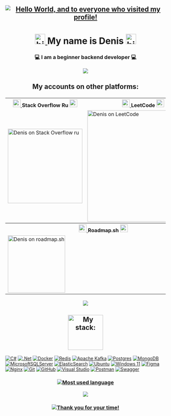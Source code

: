<h2 align="center">
  <a href="#">
    <img src="https://capsule-render.vercel.app/api?type=waving&color=timeGradient&height=256&section=header&fontColor=ffffff&text=Hello%20World,&fontSize=75&animation=fadeIn&fontAlignY=38&desc=and%20to%20everyone%20who%20visited%20my%20profile!&descAlignY=55&descAlign=62" alt="Hello World, and to everyone who visited my profile!"/>
  </a>
</h2>
<h1 align="center">
  <a href="#">
    <img src="https://github.com/blackcater/blackcater/raw/main/images/Hi.gif" alt="hi" height="32"/>
  </a>
  My name is Denis  
  <a href="#">
    <img src="https://github.com/blackcater/blackcater/raw/main/images/Hi.gif" alt="hi" height="32"/>
  </a>
</h1>
<h3 align="center">💻 I am a beginner backend developer 💻</h3>

<h5 align="center">
  <a href="#">
    <img src="https://capsule-render.vercel.app/api?type=rect&height=1&color=timeGradient"/>
  </a>
</h5>

<h2 align="center">My accounts on other platforms:</h2>

<h3 align="center">
 <table align="center">
   <tr>
   <th scope="col">
   <a href="#">
   <img src="https://github.com/deniskasosiska/deniskasosiska/assets/44068354/c6a3debc-ccf3-4443-afba-910ac7735a53" height="24"/>
   </a>
   Stack Overflow Ru 
        <a href="#">
   <img src="https://github.com/deniskasosiska/deniskasosiska/assets/44068354/c6a3debc-ccf3-4443-afba-910ac7735a53" height="24"/>
   </a>
   </th>
   <th scope="col">
   <a href="#">
   <img src="https://github.com/deniskasosiska/deniskasosiska/assets/44068354/afcf3c3c-3e65-4f72-af6c-27f7745d1038" height="24"/>
        </a>
   LeetCode
        <a href="#">
          <img src="https://github.com/deniskasosiska/deniskasosiska/assets/44068354/afcf3c3c-3e65-4f72-af6c-27f7745d1038" height="24"/>
   </a> 
      </th>
   </tr>
   <tr>
   <td>
   <a href="https://ru.stackoverflow.com/users/592447/deniska-sosiska/">
   <picture>
   <source media="(prefers-color-scheme: dark)" srcset="https://github-readme-stackoverflow.zohan.tech/?userID=592447&theme=dark&site=ru.stackoverflow">
   <source media="(prefers-color-scheme: light)" srcset="https://github-readme-stackoverflow.zohan.tech/?userID=592447&site=ru.stackoverflow">
   <img alt="Denis on Stack Overflow ru" height="234" src="https://github-readme-stackoverflow.zohan.tech/?userID=592447&theme=dark&site=ru.stackoverflow">
          </picture>
        </a>
      </td>
      <td>
        <a href="https://leetcode.com/u/DeniskaSosiSka/">
          <picture>
            <source media="(prefers-color-scheme: dark)" srcset="https://leetcard.jacoblin.cool/DeniskaSosiSka?theme=nord&ext=heatmap">
            <source media="(prefers-color-scheme: light)" srcset="https://leetcard.jacoblin.cool/DeniskaSosiSka?theme=unicorn&ext=heatmap">
            <img alt="Denis on LeetCode" width="350" src="https://leetcard.jacoblin.cool/DeniskaSosiSka?theme=nord&ext=heatmap">
          </picture>
        </a>
      </td>
    </tr>
    <tr>
      <th scope="col" colspan="2">
        <a href="#">
          <img src="https://github.com/deniskasosiska/deniskasosiska/assets/44068354/2611ec99-2c26-4f3e-aeeb-837e6b53bce7" height="24"/>
        </a>
        Roadmap.sh
        <a href="#">
          <img src="https://github.com/deniskasosiska/deniskasosiska/assets/44068354/2611ec99-2c26-4f3e-aeeb-837e6b53bce7" height="24"/>
        </a>  
      </th>
    </tr>
    <tr>
      <td colspan="2">
        <a href="https://roadmap.sh/u/deniskasosiska">
          <picture>
            <source media="(prefers-color-scheme: dark)" srcset="https://roadmap.sh/card/wide/66585408b998f3b3c7e77baf?variant=dark">
            <source media="(prefers-color-scheme: light)" srcset="https://roadmap.sh/card/wide/66585408b998f3b3c7e77baf?variant=light">
            <img alt="Denis on roadmap.sh" height="180" src="https://roadmap.sh/card/wide/66585408b998f3b3c7e77baf?variant=dark">
          </picture>
        </a>
      </td>
    </tr>
  </table>
</h3>

  <h5 align="center">
    <a href="#">
      <img src="https://capsule-render.vercel.app/api?type=rect&height=1&color=timeGradient"/>
    </a>
  </h5>
  
  <h2 align="center">
    <a href="#">
      <picture>
        <source media="(prefers-color-scheme: dark)" srcset="https://capsule-render.vercel.app/api?type=venom&height=200&color=timeGradient&text=My%20stack:&fontAlign=49&reversal=false&section=header&fontColor=ffffff&fontSize=50&fontAlignY=55&strokeWidth=1&stroke=aaaaaa">
        <source media="(prefers-color-scheme: light)" srcset="https://capsule-render.vercel.app/api?type=venom&height=200&color=timeGradient&text=My%20stack:&fontAlign=49&reversal=false&section=header&fontColor=000000&fontSize=50&fontAlignY=55&strokeWidth=1&stroke=aaaaaa">
        <img alt="My stack:" height="110" src="https://capsule-render.vercel.app/api?type=venom&height=200&color=timeGradient&text=My%20stack:&fontAlign=49&reversal=false&section=header&fontColor=ffffff&fontSize=50&fontAlignY=55&strokeWidth=1&stroke=aaaaaa">
      </picture>
    </a>
  </h2>

[![C#](https://img.shields.io/badge/c%23-%23239120.svg?style=for-the-badge&logo=csharp&logoColor=white)](#)
[![.Net](https://img.shields.io/badge/.NET-5C2D91?style=for-the-badge&logo=.net&logoColor=white)](#)
[![Docker](https://img.shields.io/badge/docker-%230db7ed.svg?style=for-the-badge&logo=docker&logoColor=white)](#)
[![Redis](https://img.shields.io/badge/redis-%23DD0031.svg?style=for-the-badge&logo=redis&logoColor=white)](#)
[![Apache Kafka](https://img.shields.io/badge/Apache%20Kafka-000?style=for-the-badge&logo=apachekafka)](#)
[![Postgres](https://img.shields.io/badge/postgres-%23316192.svg?style=for-the-badge&logo=postgresql&logoColor=white)](#)
[![MongoDB](https://img.shields.io/badge/MongoDB-%234ea94b.svg?style=for-the-badge&logo=mongodb&logoColor=white)](#)
[![MicrosoftSQLServer](https://img.shields.io/badge/Microsoft%20SQL%20Server-CC2927?style=for-the-badge&logo=microsoft%20sql%20server&logoColor=white)](#)
[![ElasticSearch](https://img.shields.io/badge/-ElasticSearch-005571?style=for-the-badge&logo=elasticsearch)](#)
[![Ubuntu](https://img.shields.io/badge/Ubuntu-E95420?style=for-the-badge&logo=ubuntu&logoColor=white)](#)
[![Windows 11](https://img.shields.io/badge/Windows%2011-%230079d5.svg?style=for-the-badge&logo=Windows%2011&logoColor=white)](#)
[![Figma](https://img.shields.io/badge/figma-%23F24E1E.svg?style=for-the-badge&logo=figma&logoColor=white)](#)
[![Nginx](https://img.shields.io/badge/nginx-%23009639.svg?style=for-the-badge&logo=nginx&logoColor=white)](#)
[![Git](https://img.shields.io/badge/git-%23F05033.svg?style=for-the-badge&logo=git&logoColor=white)](#)
[![GitHub](https://img.shields.io/badge/github-%23121011.svg?style=for-the-badge&logo=github&logoColor=white)](#)
[![Visual Studio](https://img.shields.io/badge/Visual%20Studio-5C2D91.svg?style=for-the-badge&logo=visual-studio&logoColor=white)](#)
[![Postman](https://img.shields.io/badge/Postman-FF6C37?style=for-the-badge&logo=postman&logoColor=white)](#)
[![Swagger](https://img.shields.io/badge/-Swagger-%23Clojure?style=for-the-badge&logo=swagger&logoColor=white)](#)

<h3 align="center">
  <a href="#">
    <img src="https://github-readme-stats.vercel.app/api/top-langs/?username=deniskasosiska&layout=compact" alt="Most used language"/>
  </a>
</h3>

<h5 align="center">
  <a href="#">
    <img src="https://capsule-render.vercel.app/api?type=rect&height=1&color=timeGradient"/>
  </a>
</h5>

<h3 align="center">
  <a href="#">
    <picture>
      <source media="(prefers-color-scheme: dark)" srcset="https://readme-typing-svg.herokuapp.com?font=Fira+Code&size=25&pause=1800&color=FFEEEE&center=true&vCenter=true&random=false&width=800&lines=If+you+liked+one+of+my+repositories%2C+put+a+star+%E2%AD%90;%E2%9D%A4+Thank+you+for+your+time!+%E2%9D%A4">
      <source media="(prefers-color-scheme: light)" srcset="https://readme-typing-svg.herokuapp.com?font=Fira+Code&size=25&pause=1800&color=110000&center=true&vCenter=true&random=false&width=800&lines=If+you+liked+one+of+my+repositories%2C+put+a+star+%E2%AD%90;%E2%9D%A4+Thank+you+for+your+time!+%E2%9D%A4">
      <img alt="Thank you for your time!" src="https://readme-typing-svg.herokuapp.com?font=Fira+Code&size=25&pause=1800&color=FFEEEE&center=true&vCenter=true&random=false&width=800&lines=If+you+liked+one+of+my+repositories%2C+put+a+star+%E2%AD%90;%E2%9D%A4+Thank+you+for+your+time!+%E2%9D%A4">
    </picture>
  </a>
</h3>

<!-- 
https://github.com/deniskasosiska/deniskasosiska/assets/44068354/259355b5-4137-47bf-81fb-60f428a769e3 
<a href="#"><img src="https://github.com/deniskasosiska/deniskasosiska/assets/44068354/b44d969a-d630-45f2-9ea7-c47cbb88ee2d" alt="Java" height="24"/></a>
<a href="#"><img src="https://github.com/deniskasosiska/deniskasosiska/assets/44068354/81ce38dd-4fa5-4fdb-be20-0ba0fbdebe61" alt="C#" height="24"/></a>
-->
